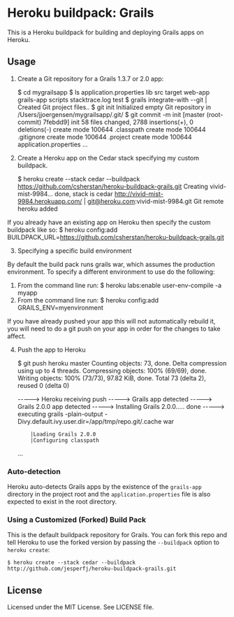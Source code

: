 # Heroku buildpack: Grails

This is a Heroku buildpack for building and deploying Grails apps on Heroku.

## Usage

1. Create a Git repository for a Grails 1.3.7 or 2.0 app:

    $ cd mygrailsapp
    $ ls
    application.properties    lib        src               target    web-app
    grails-app                scripts    stacktrace.log    test
    $ grails integrate-with --git
    | Created Git project files..
    $ git init
    Initialized empty Git repository in /Users/jjoergensen/mygrailsapp/.git/
    $ git commit -m init
    [master (root-commit) 7febdd9] init
     58 files changed, 2788 insertions(+), 0 deletions(-)
     create mode 100644 .classpath
     create mode 100644 .gitignore
     create mode 100644 .project
     create mode 100644 application.properties
    ...
    
2. Create a Heroku app on the Cedar stack specifying my custom buildpack.

    $ heroku create --stack cedar --buildpack https://github.com/csherstan/heroku-buildpack-grails.git
    Creating vivid-mist-9984... done, stack is cedar
    http://vivid-mist-9984.herokuapp.com/ | git@heroku.com:vivid-mist-9984.git
    Git remote heroku added
    
If you already have an existing app on Heroku then specify the custom buildpack like so:
	$ heroku config:add BUILDPACK_URL=https://github.com/csherstan/heroku-buildpack-grails.git
    
3. Specifying a specific build environment

By default the build pack runs grails war, which assumes the production environment. To specify a different environment to use do the following:
1. From the command line run: 
	$ heroku labs:enable user-env-compile -a myapp
2. From the command line run: 
	$ heroku config:add GRAILS_ENV=myenvironment

If you have already pushed your app this will not automatically rebuild it, you will need to do a git push on your app in order for the changes to take affect.    

4. Push the app to Heroku

    $ git push heroku master
    Counting objects: 73, done.
    Delta compression using up to 4 threads.
    Compressing objects: 100% (69/69), done.
    Writing objects: 100% (73/73), 97.82 KiB, done.
    Total 73 (delta 2), reused 0 (delta 0)

    -----> Heroku receiving push
    -----> Grails app detected
    -----> Grails 2.0.0 app detected
    -----> Installing Grails 2.0.0..... done
    -----> executing grails -plain-output -Divy.default.ivy.user.dir=/app/tmp/repo.git/.cache war

           |Loading Grails 2.0.0
           |Configuring classpath
    ...
    

### Auto-detection

Heroku auto-detects Grails apps by the existence of the `grails-app` directory in the project root and the `application.properties`  file is also expected to exist in the root directory.

### Using a Customized (Forked) Build Pack

This is the default buildpack repository for Grails. You can fork this repo and tell Heroku to use the forked version by passing the `--buildpack` option to `heroku create`:

    $ heroku create --stack cedar --buildpack http://github.com/jesperfj/heroku-buildpack-grails.git

## License

Licensed under the MIT License. See LICENSE file.
